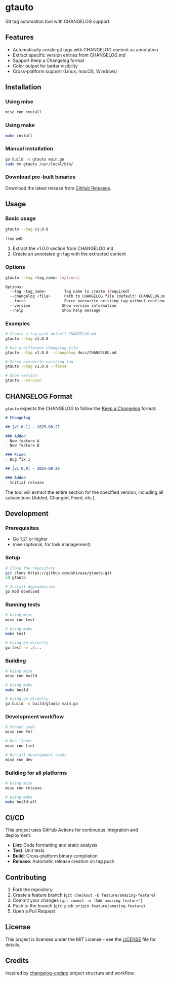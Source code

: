 # gtauto

Git tag automation tool with CHANGELOG support.

## Features

- Automatically create git tags with CHANGELOG content as annotation
- Extract specific version entries from CHANGELOG.md
- Support Keep a Changelog format
- Color output for better visibility
- Cross-platform support (Linux, macOS, Windows)

## Installation

### Using mise

```bash
mise run install
```

### Using make

```bash
make install
```

### Manual installation

```bash
go build -o gtauto main.go
sudo mv gtauto /usr/local/bin/
```

### Download pre-built binaries

Download the latest release from [GitHub Releases](https://github.com/shivase/gtauto/releases).

## Usage

### Basic usage

```bash
gtauto --tag v1.0.0
```

This will:
1. Extract the v1.0.0 section from CHANGELOG.md
2. Create an annotated git tag with the extracted content

### Options

```bash
gtauto --tag <tag_name> [options]

Options:
  --tag <tag_name>        Tag name to create (required)
  --changelog <file>      Path to CHANGELOG file (default: CHANGELOG.md)
  --force                 Force overwrite existing tag without confirmation
  --version              Show version information
  --help                 Show help message
```

### Examples

```bash
# Create a tag with default CHANGELOG.md
gtauto --tag v1.0.0

# Use a different changelog file
gtauto --tag v1.0.0 --changelog docs/CHANGELOG.md

# Force overwrite existing tag
gtauto --tag v1.0.0 --force

# Show version
gtauto --version
```

## CHANGELOG Format

`gtauto` expects the CHANGELOG to follow the [Keep a Changelog](https://keepachangelog.com/) format:

```markdown
# Changelog

## [v1.0.1] - 2025-08-27

### Added
- New feature A
- New feature B

### Fixed
- Bug fix 1

## [v1.0.0] - 2025-08-26

### Added
- Initial release
```

The tool will extract the entire section for the specified version, including all subsections (Added, Changed, Fixed, etc.).

## Development

### Prerequisites

- Go 1.21 or higher
- mise (optional, for task management)

### Setup

```bash
# Clone the repository
git clone https://github.com/shivase/gtauto.git
cd gtauto

# Install dependencies
go mod download
```

### Running tests

```bash
# Using mise
mise run test

# Using make
make test

# Using go directly
go test -v ./...
```

### Building

```bash
# Using mise
mise run build

# Using make
make build

# Using go directly
go build -o build/gtauto main.go
```

### Development workflow

```bash
# Format code
mise run fmt

# Run linter
mise run lint

# Run all development tasks
mise run dev
```

### Building for all platforms

```bash
# Using mise
mise run release

# Using make
make build-all
```

## CI/CD

This project uses GitHub Actions for continuous integration and deployment:

- **Lint**: Code formatting and static analysis
- **Test**: Unit tests
- **Build**: Cross-platform binary compilation
- **Release**: Automatic release creation on tag push

## Contributing

1. Fork the repository
2. Create a feature branch (`git checkout -b feature/amazing-feature`)
3. Commit your changes (`git commit -m 'Add amazing feature'`)
4. Push to the branch (`git push origin feature/amazing-feature`)
5. Open a Pull Request

## License

This project is licensed under the MIT License - see the [LICENSE](LICENSE) file for details.

## Credits

Inspired by [changelog-update](https://github.com/shivase/changelog-update) project structure and workflow.